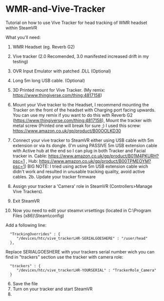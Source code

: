 # WMR-and-Vive-Tracker
Tutorial on how to use Vive Tracker for head tracking of WMR headset within SteamVR

What you'll need: 
1. WMR Headset (eg. Reverb G2) 
2. Vive tracker (2.0 Recomended, 3.0 manifested increased drift in my testing) 
3. OVR Input Emulator with patched .DLL (Optional) 
4. Long 5m long USB cable. (Optional) 
5. 3D Printed mount for Vive Tracker. (My remix: https://www.thingiverse.com/thing:4817158)


1. Mount your Vive tracker to the Headset, I recommend mounting the Tracker on the front of the headset with Charging port facing upwards. You can use my remix if you want to do this with Reverb G2 (https://www.thingiverse.com/thing:4817158), Mount the tracker with metal screw (Printed one will break for sure ;) I used this screw: https://www.amazon.co.uk/gp/product/B00OOLKD30
2. Connect your vive tracker to SteamVR either using USB cable with 5m extension or via its dongle. (I'm using PASSIVE 5m USB extension cable with Active hub at the end so I can plug in both Tracker and Facial tracker in. Cable: https://www.amazon.co.uk/gp/product/B01M4PKURH?psc=1 , Hub: https://www.amazon.co.uk/gp/product/B00TPMEOYM?psc=1) BIG NOTE: I tried using active 5m USB extension cable wich didn't work and resulted in unusable tracking quality, avoid active cables.
2b. Update your tracker firmware
3.  Assign your tracker a 'Camera' role in SteamVR (Controllers>Manage Vive Trackers). 
4.  Exit SteamVR 
5.  Now you need to edit your steamvr.vrsettings (located in C:\Program Files (x86)\Steam\config)

Add a following line: 

      "TrackingOverrides" : {    
         "/devices/htc/vive_trackerLHR-SERIALGOESHERE" : "/user/head" 
      },
    
    
  Replace SERIALGOESHERE with your trackers serial number wich you can find in "trackers" section use the tracker with camera role:     
      
      "trackers" : {
         "/devices/htc/vive_trackerLHR-YOURSERIAL" : "TrackerRole_Camera"
      }
      
6. Save the file 
7. Turn on your tracker and start SteamVR 
8. 
